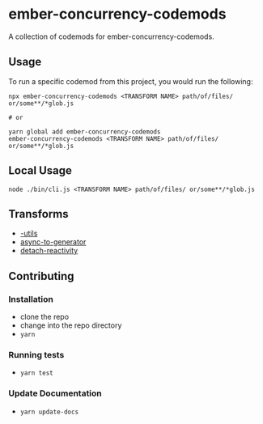# ember-concurrency-codemods


A collection of codemods for ember-concurrency-codemods.

## Usage

To run a specific codemod from this project, you would run the following:

```
npx ember-concurrency-codemods <TRANSFORM NAME> path/of/files/ or/some**/*glob.js

# or

yarn global add ember-concurrency-codemods
ember-concurrency-codemods <TRANSFORM NAME> path/of/files/ or/some**/*glob.js
```

## Local Usage
```
node ./bin/cli.js <TRANSFORM NAME> path/of/files/ or/some**/*glob.js
```

## Transforms

<!--TRANSFORMS_START-->
* [-utils](transforms/-utils/README.md)
* [async-to-generator](transforms/async-to-generator/README.md)
* [detach-reactivity](transforms/detach-reactivity/README.md)
<!--TRANSFORMS_END-->

## Contributing

### Installation

* clone the repo
* change into the repo directory
* `yarn`

### Running tests

* `yarn test`

### Update Documentation

* `yarn update-docs`